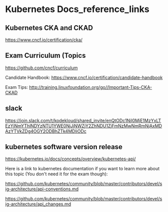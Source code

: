 # Kubernetes Docs_reference_links

## Kubernetes CKA and CKAD ##
https://www.cncf.io/certification/cka/

## Exam Curriculum (Topics ##
https://github.com/cncf/curriculum

Candidate Handbook: https://www.cncf.io/certification/candidate-handbook

Exam Tips: http://training.linuxfoundation.org/go//Important-Tips-CKA-CKAD

##   slack ##
https://join.slack.com/t/kodekloud/shared_invite/enQtODc1NjI0MjE1MzYxLTEzYjNmYThlNDYzNTU1YWE0NjJjNWZjY2ZhNDU1ZjFmNzMwNmRmNjAxMDAzYTVkZDg4OGY2ODBhZTk4MDliODc

## kubernetes software version release ##
https://kubernetes.io/docs/concepts/overview/kubernetes-api/

Here is a link to kubernetes documentation if you want to learn more about this topic (You don't need it for the exam though):

https://github.com/kubernetes/community/blob/master/contributors/devel/sig-architecture/api-conventions.md

https://github.com/kubernetes/community/blob/master/contributors/devel/sig-architecture/api_changes.md


